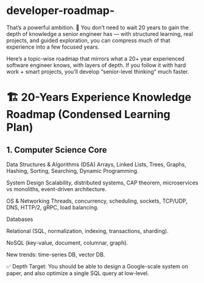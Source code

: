 # developer-roadmap-
That’s a powerful ambition. 🚀 You don’t need to wait 20 years to gain the depth of knowledge a senior engineer has — with structured learning, real projects, and guided exploration, you can compress much of that experience into a few focused years.

Here’s a topic-wise roadmap that mirrors what a 20+ year experienced software engineer knows, with layers of depth. If you follow it with hard work + smart projects, you’ll develop “senior-level thinking” much faster.

# 🏗 20-Years Experience Knowledge Roadmap (Condensed Learning Plan)
## 1. Computer Science Core
Data Structures & Algorithms (DSA)
Arrays, Linked Lists, Trees, Graphs, Hashing, Sorting, Searching, Dynamic Programming.

System Design
Scalability, distributed systems, CAP theorem, microservices vs monoliths, event-driven architecture.

OS & Networking
Threads, concurrency, scheduling, sockets, TCP/UDP, DNS, HTTP/2, gRPC, load balancing.

Databases

Relational (SQL, normalization, indexing, transactions, sharding).

NoSQL (key-value, document, columnar, graph).

New trends: time-series DB, vector DB.

✅ Depth Target: You should be able to design a Google-scale system on paper, and also optimize a single SQL query at low-level.
